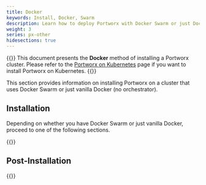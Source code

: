 ```yaml
---
title: Docker
keywords: Install, Docker, Swarm
description: Learn how to deploy Portworx with Docker Swarm or just Docker without any orchestrator
weight: 3
series: px-other
hidesections: true
---
```


{{<info>}}
This document presents the **Docker** method of installing a Portworx cluster. Please refer to the [Portworx on Kubernetes](/portworx-install-with-kubernetes/) page if you want to install Portworx on Kubernetes.
{{</info>}}

This section provides information on installing Portworx on a cluster that uses Docker Swarm or just vanilla Docker (no orchestrator).

## Installation

Depending on whether you have Docker Swarm or just vanilla Docker, proceed to one of the following sections.

{{<homelist series="px-docker-install">}}

## Post-Installation

{{<homelist series="px-docker-post-install">}}
